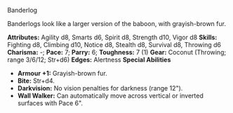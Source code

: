 Banderlog

Banderlogs look like a larger version of the baboon, with
grayish-brown fur.

**Attributes:** Agility d8, Smarts d6, Spirit d8, Strength d10, Vigor
d8
**Skills:** Fighting d8, Climbing d10, Notice d8, Stealth d8, Survival
d8, Throwing d6
**Charisma:** -; **Pace:** 7; **Parry:** 6; **Toughness:** 7 (1)
**Gear:** Coconut (Throwing; range 3/6/12; Str+d6)
**Edges:** Alertness
**Special Abilities**
- **Armour +1:** Grayish-brown fur.
- **Bite:** Str+d4.
- **Darkvision:** No vision penalties for darkness (range 12").
- **Wall Walker:** Can automatically move across vertical or inverted
surfaces with Pace 6".

